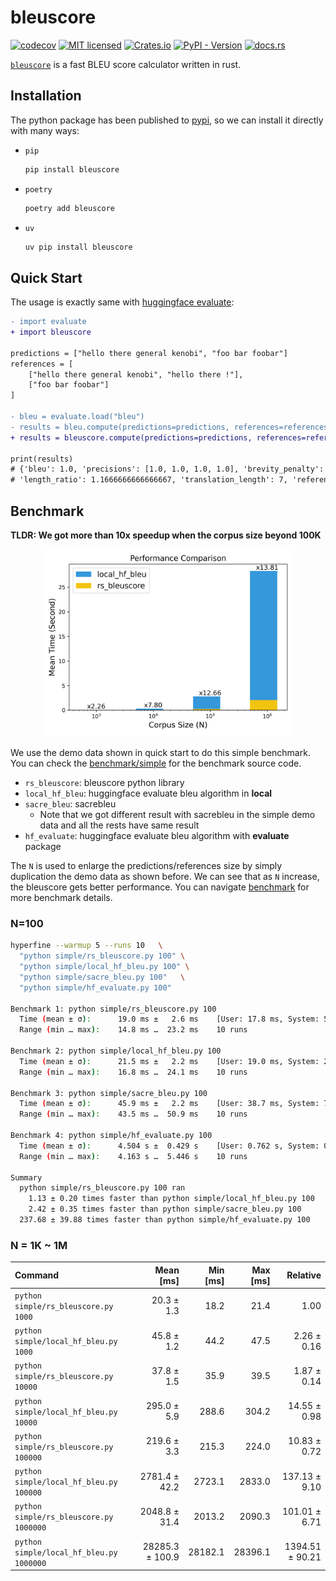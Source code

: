 # bleuscore

[![codecov](https://codecov.io/gh/shenxiangzhuang/bleuscore/graph/badge.svg?token=ckgU5oGbxf)](https://codecov.io/gh/shenxiangzhuang/bleuscore)
[![MIT licensed](https://img.shields.io/badge/license-MIT-blue.svg)](./LICENSE)
[![Crates.io](https://img.shields.io/crates/v/bleuscore)](https://crates.io/crates/bleuscore)
[![PyPI - Version](https://img.shields.io/pypi/v/bleuscore)](https://pypi.org/project/bleuscore/)
[![docs.rs](https://img.shields.io/docsrs/bleuscore)](https://docs.rs/bleuscore/0.1.3/bleuscore/)


[`bleuscore`](https://github.com/shenxiangzhuang/bleuscore)
is a fast BLEU score calculator written in rust.

## Installation
The python package has been published to [pypi](https://pypi.org/project/bleuscore/),
so we can install it directly with many ways: 

- `pip`
    ```bash
    pip install bleuscore
    ```

- `poetry`
    ```bash
    poetry add bleuscore
    ```

- `uv`
    ```bash
    uv pip install bleuscore
    ```

## Quick Start
The usage is exactly same with [huggingface evaluate](https://huggingface.co/spaces/evaluate-metric/bleu):

```diff
- import evaluate
+ import bleuscore

predictions = ["hello there general kenobi", "foo bar foobar"]
references = [
    ["hello there general kenobi", "hello there !"],
    ["foo bar foobar"]
]

- bleu = evaluate.load("bleu")
- results = bleu.compute(predictions=predictions, references=references)
+ results = bleuscore.compute(predictions=predictions, references=references)

print(results)
# {'bleu': 1.0, 'precisions': [1.0, 1.0, 1.0, 1.0], 'brevity_penalty': 1.0, 
# 'length_ratio': 1.1666666666666667, 'translation_length': 7, 'reference_length': 6}

```

## Benchmark

**TLDR: We got more than 10x speedup when the corpus size beyond 100K**

<p align="center">
  <img src="./benchmark/bench.png" alt="Benchmark" width="400" height="300">
</p>

We use the demo data shown in quick start to do this simple benchmark.
You can check the [benchmark/simple](./benchmark/simple) for the benchmark source code.

- `rs_bleuscore`: bleuscore python library
- `local_hf_bleu`: huggingface evaluate bleu algorithm in **local**
- `sacre_bleu`: sacrebleu
  - Note that we got different result with sacrebleu in the simple demo data and all the rests have same result
- `hf_evaluate`: huggingface evaluate bleu algorithm with **evaluate** package


The `N` is used to enlarge the predictions/references size by simply duplication the demo data as shown before.
We can see that as `N` increase, the bleuscore gets better performance.
You can navigate [benchmark](./benchmark/README.md) for more benchmark details.



### N=100

```bash
hyperfine --warmup 5 --runs 10   \
  "python simple/rs_bleuscore.py 100" \
  "python simple/local_hf_bleu.py 100" \
  "python simple/sacre_bleu.py 100"   \
  "python simple/hf_evaluate.py 100"

Benchmark 1: python simple/rs_bleuscore.py 100
  Time (mean ± σ):      19.0 ms ±   2.6 ms    [User: 17.8 ms, System: 5.3 ms]
  Range (min … max):    14.8 ms …  23.2 ms    10 runs

Benchmark 2: python simple/local_hf_bleu.py 100
  Time (mean ± σ):      21.5 ms ±   2.2 ms    [User: 19.0 ms, System: 2.5 ms]
  Range (min … max):    16.8 ms …  24.1 ms    10 runs

Benchmark 3: python simple/sacre_bleu.py 100
  Time (mean ± σ):      45.9 ms ±   2.2 ms    [User: 38.7 ms, System: 7.1 ms]
  Range (min … max):    43.5 ms …  50.9 ms    10 runs

Benchmark 4: python simple/hf_evaluate.py 100
  Time (mean ± σ):      4.504 s ±  0.429 s    [User: 0.762 s, System: 0.823 s]
  Range (min … max):    4.163 s …  5.446 s    10 runs

Summary
  python simple/rs_bleuscore.py 100 ran
    1.13 ± 0.20 times faster than python simple/local_hf_bleu.py 100
    2.42 ± 0.35 times faster than python simple/sacre_bleu.py 100
  237.68 ± 39.88 times faster than python simple/hf_evaluate.py 100
```

### N = 1K ~ 1M

| Command                                  |       Mean [ms] | Min [ms] | Max [ms] |        Relative |
|:-----------------------------------------|----------------:|---------:|---------:|----------------:|
| `python simple/rs_bleuscore.py 1000`     |      20.3 ± 1.3 |     18.2 |     21.4 |            1.00 |
| `python simple/local_hf_bleu.py 1000`    |      45.8 ± 1.2 |     44.2 |     47.5 |     2.26 ± 0.16 |
| `python simple/rs_bleuscore.py 10000`    |      37.8 ± 1.5 |     35.9 |     39.5 |     1.87 ± 0.14 |
| `python simple/local_hf_bleu.py 10000`   |     295.0 ± 5.9 |    288.6 |    304.2 |    14.55 ± 0.98 |
| `python simple/rs_bleuscore.py 100000`   |     219.6 ± 3.3 |    215.3 |    224.0 |    10.83 ± 0.72 |
| `python simple/local_hf_bleu.py 100000`  |   2781.4 ± 42.2 |   2723.1 |   2833.0 |   137.13 ± 9.10 |
| `python simple/rs_bleuscore.py 1000000`  |   2048.8 ± 31.4 |   2013.2 |   2090.3 |   101.01 ± 6.71 |
| `python simple/local_hf_bleu.py 1000000` | 28285.3 ± 100.9 |  28182.1 |  28396.1 | 1394.51 ± 90.21 |



